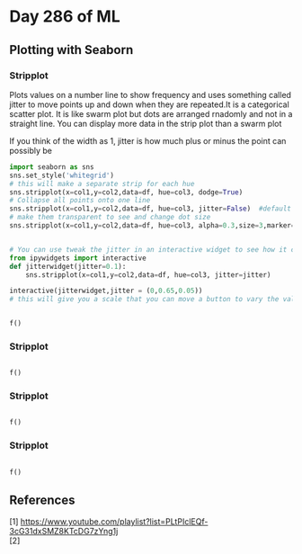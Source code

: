 # Day 286 of ML 

## Plotting with Seaborn


### Stripplot

Plots values on a number line to show frequency and uses something called jitter to move points up and down when they are repeated.It is a categorical scatter plot. It is like swarm plot but dots are arranged rnadomly and not in a straight line. You can display more data in the strip plot than a swarm plot

If you think of the width as 1, jitter is how much plus or minus the point can possibly be

```python
import seaborn as sns
sns.set_style('whitegrid')
# this will make a separate strip for each hue
sns.stripplot(x=col1,y=col2,data=df, hue=col3, dodge=True) 
# Collapse all points onto one line
sns.stripplot(x=col1,y=col2,data=df, hue=col3, jitter=False)  #default is 0.1
# make them transparent to see and change dot size
sns.stripplot(x=col1,y=col2,data=df, hue=col3, alpha=0.3,size=3,marker="*") 


# You can use tweak the jitter in an interactive widget to see how it changes 
from ipywidgets import interactive
def jitterwidget(jitter=0.1):
    sns.stripplot(x=col1,y=col2,data=df, hue=col3, jitter=jitter) 

interactive(jitterwidget,jitter = (0,0.65,0.05))
# this will give you a scale that you can move a button to vary the value 


f()
```



### Stripplot

```python

f()
```





### Stripplot

```python

f()
```





### Stripplot

```python

f()
```






**References**
------------
[1]  https://www.youtube.com/playlist?list=PLtPIclEQf-3cG31dxSMZ8KTcDG7zYng1j   
[2]